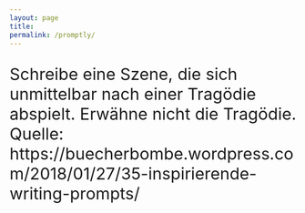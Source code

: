 ```yaml
---
layout: page
title:
permalink: /promptly/
---
```


<p style="font-size:3vw"> Schreibe eine Szene, die sich unmittelbar nach einer Tragödie abspielt. Erwähne nicht die Tragödie. <br>
Quelle: https://buecherbombe.wordpress.com/2018/01/27/35-inspirierende-writing-prompts/ </p>
